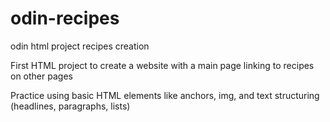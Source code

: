 # odin-recipes
odin html project recipes creation

First HTML project to create a website with a main page linking to recipes on other pages

Practice using basic HTML elements like anchors, img, and text structuring (headlines, paragraphs, lists)